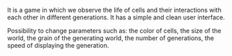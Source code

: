 It is a game in which we observe the life of cells and their interactions with each other in different generations. 
It has a simple and clean user interface.

Possibility to change parameters such as: 
the color of cells,
the size of the world, 
the grain of the generating world, 
the number of generations, 
the speed of displaying the generation.
